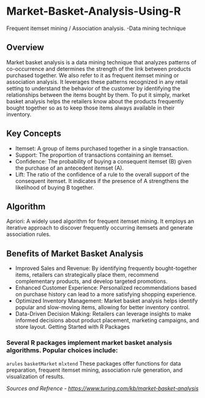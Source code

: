 # Market-Basket-Analysis-Using-R
Frequent itemset mining / Association analysis. -Data mining technique

## Overview
Market basket analysis is a data mining technique that analyzes patterns of co-occurrence and determines the strength of the link between products purchased together. We also refer to it as frequent itemset mining or association analysis. It leverages these patterns recognized in any retail setting to understand the behavior of the customer by identifying the relationships between the items bought by them. To put it simply, market basket analysis helps the retailers know about the products frequently bought together so as to keep those items always available in their inventory.
## Key Concepts
 
- Itemset: A group of items purchased together in a single transaction.            
- Support: The proportion of transactions containing an itemset.        
- Confidence: The probability of buying a consequent itemset (B) given the purchase of an antecedent itemset (A).
- Lift: The ratio of the confidence of a rule to the overall support of the consequent itemset. It indicates if the presence of A strengthens the likelihood of buying B together.

## Algorithm    
    
Apriori: A widely used algorithm for frequent itemset mining. It employs an iterative approach to discover frequently occurring itemsets and generate association rules.
## Benefits of Market Basket Analysis

- Improved Sales and Revenue: By identifying frequently bought-together items, retailers can strategically place them, recommend complementary products, and develop targeted promotions.
- Enhanced Customer Experience: Personalized recommendations based on purchase history can lead to a more satisfying shopping experience.
- Optimized Inventory Management: Market basket analysis helps identify popular and slow-moving items, allowing for better inventory control.
- Data-Driven Decision Making: Retailers can leverage insights to make informed decisions about product placement, marketing campaigns, and store layout.
  Getting Started with R Packages

### Several R packages implement market basket analysis algorithms. Popular choices include:

`arules`
`basketMarket`
`mlxtend`
These packages offer functions for data preparation, frequent itemset mining, association rule generation, and visualization of results.

_Sources and Refrence - https://www.turing.com/kb/market-basket-analysis_
